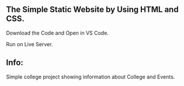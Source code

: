 ## The Simple Static Website by Using HTML and CSS.

Download the Code and Open in VS Code.

Run on Live Server.

## Info:

Simple college project showing information about College and Events.

